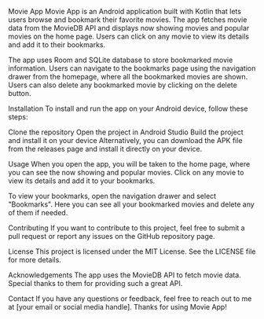 Movie App
Movie App is an Android application built with Kotlin that lets users browse and bookmark their favorite movies. The app fetches movie data from the MovieDB API and displays now showing movies and popular movies on the home page. Users can click on any movie to view its details and add it to their bookmarks.

The app uses Room and SQLite database to store bookmarked movie information. Users can navigate to the bookmarks page using the navigation drawer from the homepage, where all the bookmarked movies are shown. Users can also delete any bookmarked movie by clicking on the delete button.

Installation
To install and run the app on your Android device, follow these steps:

Clone the repository
Open the project in Android Studio
Build the project and install it on your device
Alternatively, you can download the APK file from the releases page and install it directly on your device.

Usage
When you open the app, you will be taken to the home page, where you can see the now showing and popular movies. Click on any movie to view its details and add it to your bookmarks.

To view your bookmarks, open the navigation drawer and select "Bookmarks". Here you can see all your bookmarked movies and delete any of them if needed.

Contributing
If you want to contribute to this project, feel free to submit a pull request or report any issues on the GitHub repository page.

License
This project is licensed under the MIT License. See the LICENSE file for more details.

Acknowledgements
The app uses the MovieDB API to fetch movie data. Special thanks to them for providing such a great API.

Contact
If you have any questions or feedback, feel free to reach out to me at [your email or social media handle]. Thanks for using Movie App!
